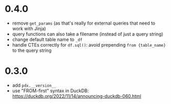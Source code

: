 # 0.4.0

- remove `get_params` (as that's really for external queries that need to work with Jinja)
- query functions can also take a filename (instead of just a query string)
- change default table name to `_df`
- handle CTEs correctly for `df.sql()`: avoid prepending `from {table_name}` to the query string

# 0.3.0

- add `pdx.__version__`
- use "FROM-first" syntax in DuckDB: https://duckdb.org/2022/11/14/announcing-duckdb-060.html
